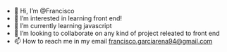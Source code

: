 - 👋 Hi, I’m @Francisco
- 👀 I’m interested in learning front end!
- 🌱 I’m currently learning javascript
- 💞️ I’m looking to collaborate on any kind of project releated to front end
- 📫 How to reach me in my email francisco.garciarena94@gmail.com

<!---
Francisco-07/Francisco-07 is a ✨ special ✨ repository because its `README.md` (this file) appears on your GitHub profile.
You can click the Preview link to take a look at your changes.
--->
